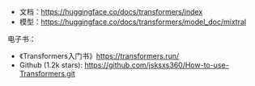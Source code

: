 - 文档：https://huggingface.co/docs/transformers/index
- 模型：https://huggingface.co/docs/transformers/model_doc/mixtral

电子书：
- 《Transformers入门书》https://transformers.run/
- Github (1.2k stars): https://github.com/jsksxs360/How-to-use-Transformers.git